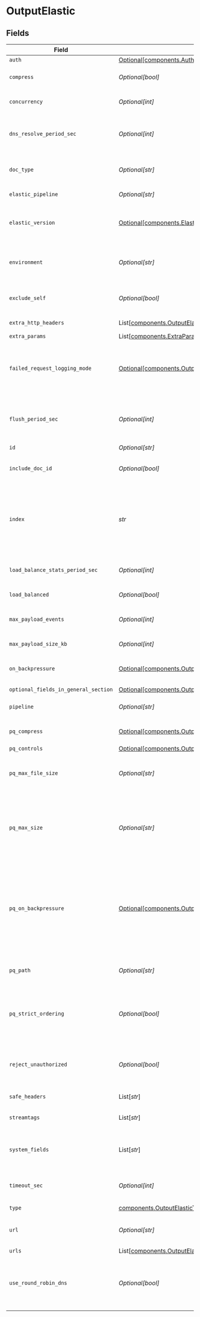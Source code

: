 # OutputElastic


## Fields

| Field                                                                                                                                                                                                                                            | Type                                                                                                                                                                                                                                             | Required                                                                                                                                                                                                                                         | Description                                                                                                                                                                                                                                      |
| ------------------------------------------------------------------------------------------------------------------------------------------------------------------------------------------------------------------------------------------------ | ------------------------------------------------------------------------------------------------------------------------------------------------------------------------------------------------------------------------------------------------ | ------------------------------------------------------------------------------------------------------------------------------------------------------------------------------------------------------------------------------------------------ | ------------------------------------------------------------------------------------------------------------------------------------------------------------------------------------------------------------------------------------------------ |
| `auth`                                                                                                                                                                                                                                           | [Optional[components.Auth]](../../models/components/auth.md)                                                                                                                                                                                     | :heavy_minus_sign:                                                                                                                                                                                                                               | N/A                                                                                                                                                                                                                                              |
| `compress`                                                                                                                                                                                                                                       | *Optional[bool]*                                                                                                                                                                                                                                 | :heavy_minus_sign:                                                                                                                                                                                                                               | Whether to compress the payload body before sending.                                                                                                                                                                                             |
| `concurrency`                                                                                                                                                                                                                                    | *Optional[int]*                                                                                                                                                                                                                                  | :heavy_minus_sign:                                                                                                                                                                                                                               | Maximum number of ongoing requests before blocking.                                                                                                                                                                                              |
| `dns_resolve_period_sec`                                                                                                                                                                                                                         | *Optional[int]*                                                                                                                                                                                                                                  | :heavy_minus_sign:                                                                                                                                                                                                                               | Re-resolve any hostnames every this many seconds and pick up destinations from A records.                                                                                                                                                        |
| `doc_type`                                                                                                                                                                                                                                       | *Optional[str]*                                                                                                                                                                                                                                  | :heavy_minus_sign:                                                                                                                                                                                                                               | Document type to use for events. Can be overwritten by an event's __type field                                                                                                                                                                   |
| `elastic_pipeline`                                                                                                                                                                                                                               | *Optional[str]*                                                                                                                                                                                                                                  | :heavy_minus_sign:                                                                                                                                                                                                                               | Optional Elasticsearch destination pipeline                                                                                                                                                                                                      |
| `elastic_version`                                                                                                                                                                                                                                | [Optional[components.ElasticVersion]](../../models/components/elasticversion.md)                                                                                                                                                                 | :heavy_minus_sign:                                                                                                                                                                                                                               | Optional Elasticsearch version, used to format events. If not specified, will auto-discover version.                                                                                                                                             |
| `environment`                                                                                                                                                                                                                                    | *Optional[str]*                                                                                                                                                                                                                                  | :heavy_minus_sign:                                                                                                                                                                                                                               | Optionally, enable this config only on a specified Git branch. If empty, will be enabled everywhere.                                                                                                                                             |
| `exclude_self`                                                                                                                                                                                                                                   | *Optional[bool]*                                                                                                                                                                                                                                 | :heavy_minus_sign:                                                                                                                                                                                                                               | Exclude all IPs of the current host from the list of any resolved hostnames.                                                                                                                                                                     |
| `extra_http_headers`                                                                                                                                                                                                                             | List[[components.OutputElasticExtraHTTPHeaders](../../models/components/outputelasticextrahttpheaders.md)]                                                                                                                                       | :heavy_minus_sign:                                                                                                                                                                                                                               | Headers to add to all events.                                                                                                                                                                                                                    |
| `extra_params`                                                                                                                                                                                                                                   | List[[components.ExtraParams](../../models/components/extraparams.md)]                                                                                                                                                                           | :heavy_minus_sign:                                                                                                                                                                                                                               | Extra Parameters.                                                                                                                                                                                                                                |
| `failed_request_logging_mode`                                                                                                                                                                                                                    | [Optional[components.OutputElasticFailedRequestLoggingMode]](../../models/components/outputelasticfailedrequestloggingmode.md)                                                                                                                   | :heavy_minus_sign:                                                                                                                                                                                                                               | Determines which data should be logged when a request fails. Defaults to None.  All headers are redacted by default, except those listed under `Safe Headers`.                                                                                   |
| `flush_period_sec`                                                                                                                                                                                                                               | *Optional[int]*                                                                                                                                                                                                                                  | :heavy_minus_sign:                                                                                                                                                                                                                               | Maximum time between requests. Small values could cause the payload size to be smaller than the configured Max body size.                                                                                                                        |
| `id`                                                                                                                                                                                                                                             | *Optional[str]*                                                                                                                                                                                                                                  | :heavy_minus_sign:                                                                                                                                                                                                                               | Unique ID for this output                                                                                                                                                                                                                        |
| `include_doc_id`                                                                                                                                                                                                                                 | *Optional[bool]*                                                                                                                                                                                                                                 | :heavy_minus_sign:                                                                                                                                                                                                                               | Toggle this off when sending events to an Elastic TSDS (time series data stream)                                                                                                                                                                 |
| `index`                                                                                                                                                                                                                                          | *str*                                                                                                                                                                                                                                            | :heavy_check_mark:                                                                                                                                                                                                                               | Index or Data Stream to send events to. Must be a JavaScript expression (which can evaluate to a constant value), enclosed in quotes or backticks. Can be overwritten by an event's __index field.                                               |
| `load_balance_stats_period_sec`                                                                                                                                                                                                                  | *Optional[int]*                                                                                                                                                                                                                                  | :heavy_minus_sign:                                                                                                                                                                                                                               | How far back in time to keep traffic stats for load balancing purposes.                                                                                                                                                                          |
| `load_balanced`                                                                                                                                                                                                                                  | *Optional[bool]*                                                                                                                                                                                                                                 | :heavy_minus_sign:                                                                                                                                                                                                                               | Use load-balanced destinations                                                                                                                                                                                                                   |
| `max_payload_events`                                                                                                                                                                                                                             | *Optional[int]*                                                                                                                                                                                                                                  | :heavy_minus_sign:                                                                                                                                                                                                                               | Max number of events to include in the request body. Default is 0 (unlimited).                                                                                                                                                                   |
| `max_payload_size_kb`                                                                                                                                                                                                                            | *Optional[int]*                                                                                                                                                                                                                                  | :heavy_minus_sign:                                                                                                                                                                                                                               | Maximum size, in KB, of the request body.                                                                                                                                                                                                        |
| `on_backpressure`                                                                                                                                                                                                                                | [Optional[components.OutputElasticBackpressureBehavior]](../../models/components/outputelasticbackpressurebehavior.md)                                                                                                                           | :heavy_minus_sign:                                                                                                                                                                                                                               | Whether to block, drop, or queue events when all receivers are exerting backpressure.                                                                                                                                                            |
| `optional_fields_in_general_section`                                                                                                                                                                                                             | [Optional[components.OutputElasticOptionalFieldsInGeneralSection]](../../models/components/outputelasticoptionalfieldsingeneralsection.md)                                                                                                       | :heavy_minus_sign:                                                                                                                                                                                                                               | N/A                                                                                                                                                                                                                                              |
| `pipeline`                                                                                                                                                                                                                                       | *Optional[str]*                                                                                                                                                                                                                                  | :heavy_minus_sign:                                                                                                                                                                                                                               | Pipeline to process data before sending out to this output.                                                                                                                                                                                      |
| `pq_compress`                                                                                                                                                                                                                                    | [Optional[components.OutputElasticCompression]](../../models/components/outputelasticcompression.md)                                                                                                                                             | :heavy_minus_sign:                                                                                                                                                                                                                               | Codec to use to compress the persisted data.                                                                                                                                                                                                     |
| `pq_controls`                                                                                                                                                                                                                                    | [Optional[components.OutputElasticPqControls]](../../models/components/outputelasticpqcontrols.md)                                                                                                                                               | :heavy_minus_sign:                                                                                                                                                                                                                               | N/A                                                                                                                                                                                                                                              |
| `pq_max_file_size`                                                                                                                                                                                                                               | *Optional[str]*                                                                                                                                                                                                                                  | :heavy_minus_sign:                                                                                                                                                                                                                               | The maximum size to store in each queue file before closing and optionally compressing (KB, MB, etc.).                                                                                                                                           |
| `pq_max_size`                                                                                                                                                                                                                                    | *Optional[str]*                                                                                                                                                                                                                                  | :heavy_minus_sign:                                                                                                                                                                                                                               | The maximum amount of disk space the queue is allowed to consume. Once reached, the system stops queueing and applies the fallback Queue-full behavior. Enter a numeral with units of KB, MB, etc.                                               |
| `pq_on_backpressure`                                                                                                                                                                                                                             | [Optional[components.OutputElasticQueueFullBehavior]](../../models/components/outputelasticqueuefullbehavior.md)                                                                                                                                 | :heavy_minus_sign:                                                                                                                                                                                                                               | Whether to block or drop events when the queue is exerting backpressure (full capacity or low disk). 'Block' is the same behavior as non-PQ blocking. 'Drop new data' throws away incoming data, while leaving the contents of the PQ unchanged. |
| `pq_path`                                                                                                                                                                                                                                        | *Optional[str]*                                                                                                                                                                                                                                  | :heavy_minus_sign:                                                                                                                                                                                                                               | The location for the persistent queue files. To this field's value, the system will append: /<worker-id>/<output-id>.                                                                                                                            |
| `pq_strict_ordering`                                                                                                                                                                                                                             | *Optional[bool]*                                                                                                                                                                                                                                 | :heavy_minus_sign:                                                                                                                                                                                                                               | Toggle this off to forward new events to receiver(s) before queue is flushed. Otherwise, default drain behavior is FIFO (first in, first out).                                                                                                   |
| `reject_unauthorized`                                                                                                                                                                                                                            | *Optional[bool]*                                                                                                                                                                                                                                 | :heavy_minus_sign:                                                                                                                                                                                                                               | Reject certs that are not authorized by a CA in the CA certificate path, or by another trusted CA (e.g., the system's CA). Defaults to No.                                                                                                       |
| `safe_headers`                                                                                                                                                                                                                                   | List[*str*]                                                                                                                                                                                                                                      | :heavy_minus_sign:                                                                                                                                                                                                                               | List of headers that are safe to log in plain text.                                                                                                                                                                                              |
| `streamtags`                                                                                                                                                                                                                                     | List[*str*]                                                                                                                                                                                                                                      | :heavy_minus_sign:                                                                                                                                                                                                                               | Add tags for filtering and grouping in @{product}.                                                                                                                                                                                               |
| `system_fields`                                                                                                                                                                                                                                  | List[*str*]                                                                                                                                                                                                                                      | :heavy_minus_sign:                                                                                                                                                                                                                               | Set of fields to automatically add to events using this output. E.g.: cribl_pipe, c*. Wildcards supported.                                                                                                                                       |
| `timeout_sec`                                                                                                                                                                                                                                    | *Optional[int]*                                                                                                                                                                                                                                  | :heavy_minus_sign:                                                                                                                                                                                                                               | Amount of time, in seconds, to wait for a request to complete before aborting it.                                                                                                                                                                |
| `type`                                                                                                                                                                                                                                           | [components.OutputElasticType](../../models/components/outputelastictype.md)                                                                                                                                                                     | :heavy_check_mark:                                                                                                                                                                                                                               | N/A                                                                                                                                                                                                                                              |
| `url`                                                                                                                                                                                                                                            | *Optional[str]*                                                                                                                                                                                                                                  | :heavy_minus_sign:                                                                                                                                                                                                                               | Enter Cloud ID or URL to an Elastic cluster to send events to – e.g., http://elastic:9200/_bulk                                                                                                                                                  |
| `urls`                                                                                                                                                                                                                                           | List[[components.OutputElasticUrls](../../models/components/outputelasticurls.md)]                                                                                                                                                               | :heavy_minus_sign:                                                                                                                                                                                                                               | N/A                                                                                                                                                                                                                                              |
| `use_round_robin_dns`                                                                                                                                                                                                                            | *Optional[bool]*                                                                                                                                                                                                                                 | :heavy_minus_sign:                                                                                                                                                                                                                               | Enable to use round-robin DNS lookup. When a DNS server returns multiple addresses, this will cause Stream to cycle through them in the order returned.                                                                                          |